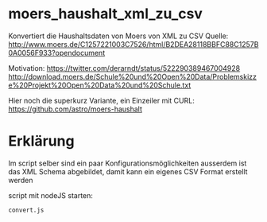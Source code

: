 moers_haushalt_xml_zu_csv
=========================

Konvertiert die Haushaltsdaten von Moers von XML zu CSV
Quelle: http://www.moers.de/C1257221003C7526/html/B2DEA28118BBFC88C1257B0A0056F933?opendocument

Motivation: https://twitter.com/derarndt/status/522290389467004928
http://download.moers.de/Schule%20und%20Open%20Data/Problemskizze%20Projekt%20Open%20Data%20und%20Schule.txt

Hier noch die superkurz Variante, ein Einzeiler mit CURL:
https://github.com/astro/moers-haushalt


Erklärung
=========

Im script selber sind ein paar Konfigurationsmöglichkeiten ausserdem ist das XML Schema abgebildet, damit kann ein eigenes CSV Format erstellt werden


script mit nodeJS starten:
```
convert.js
```
